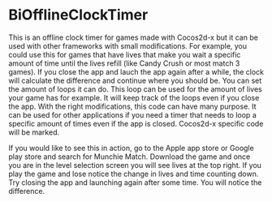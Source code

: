 # BiOfflineClockTimer
This is an offline clock timer for games made with Cocos2d-x but it can be used with other frameworks with small modifications. 
For example, you could use this for games that have lives that make you wait a specific amount of time until the lives refill 
(like Candy Crush or most match 3 games). If you close the app and lauch the app again after a while, the clock will calculate the 
difference and continue where you should be. You can set the amount of loops it can do. This loop can be used for the amount of lives 
your game has for example. It will keep track of the loops even if you close the app. With the right modifications, this code can have 
many purpose. It can be used for other applications if you need a timer that needs to loop a specific amount of times even if the app is 
closed. Cocos2d-x specific code will be marked.


If you would like to see this in action, go to the Apple app store or Google play store and search for Munchie Match. Download the game and once you are in the level selection screen you will see lives at the top right. If you play the game and lose notice the change in lives and time counting down. Try closing the app and launching again after some time. You will notice the difference. 
